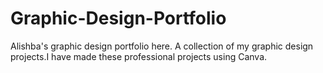 # Graphic-Design-Portfolio
Alishba's  graphic design portfolio here. A collection of my graphic design projects.I have made these professional projects using Canva.
